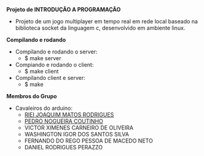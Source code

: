 **Projeto de INTRODUÇÃO A PROGRAMAÇÃO**
- Projeto de um jogo multiplayer em tempo real em rede local baseado na biblioteca socket da linguagem c, desenvolvido em ambiente linux.

**Compilando e rodando** 
- Compilando e rodando o server:
    - $ make server
-  Compiando e rodando o client:
	- $ make client
- Compilando client e server:
	- $ make

**Membros do Grupo**
- Cavaleiros do arduino:
    - [RIEI JOAQUIM MATOS RODRIGUES](https://github.com/Riei-Joaquim)</br>
    - [PEDRO NOGUEIRA COUTINHO](https://github.com/PedroNC18)</br>
    - VICTOR XIMENES CARNEIRO DE OLIVEIRA
    - WASHINGTON IGOR DOS SANTOS SILVA
    - FERNANDO DO REGO PESSOA DE MACEDO NETO
    - DANIEL RODRIGUES PERAZZO

